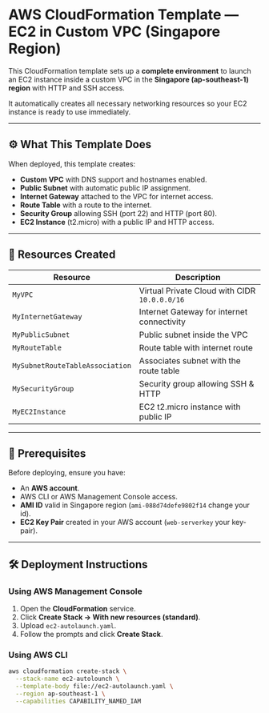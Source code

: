 # AWS CloudFormation Template — EC2 in Custom VPC (Singapore Region)

This CloudFormation template sets up a **complete environment** to launch an EC2 instance inside a custom VPC in the **Singapore (ap-southeast-1) region** with HTTP and SSH access.  

It automatically creates all necessary networking resources so your EC2 instance is ready to use immediately.

---

## ⚙️ What This Template Does

When deployed, this template creates:

- **Custom VPC** with DNS support and hostnames enabled.
- **Public Subnet** with automatic public IP assignment.
- **Internet Gateway** attached to the VPC for internet access.
- **Route Table** with a route to the internet.
- **Security Group** allowing SSH (port 22) and HTTP (port 80).
- **EC2 Instance** (t2.micro) with a public IP and HTTP access.

---

## 📌 Resources Created

| Resource                         | Description |
|----------------------------------|-------------|
| `MyVPC`                          | Virtual Private Cloud with CIDR `10.0.0.0/16` |
| `MyInternetGateway`              | Internet Gateway for internet connectivity |
| `MyPublicSubnet`                 | Public subnet inside the VPC |
| `MyRouteTable`                   | Route table with internet route |
| `MySubnetRouteTableAssociation`  | Associates subnet with the route table |
| `MySecurityGroup`                | Security group allowing SSH & HTTP |
| `MyEC2Instance`                  | EC2 t2.micro instance with public IP |

---

## 🚀 Prerequisites

Before deploying, ensure you have:

- An **AWS account**.
- AWS CLI or AWS Management Console access.
- **AMI ID** valid in Singapore region (`ami-088d74defe9802f14` change your id).
- **EC2 Key Pair** created in your AWS account (`web-serverkey` your key-pair).

---

## 🛠 Deployment Instructions

### Using AWS Management Console
1. Open the **CloudFormation** service.
2. Click **Create Stack → With new resources (standard)**.
3. Upload `ec2-autolaunch.yaml`.
4. Follow the prompts and click **Create Stack**.

### Using AWS CLI
```bash
aws cloudformation create-stack \
  --stack-name ec2-autolounch \
  --template-body file://ec2-autolaunch.yaml \
  --region ap-southeast-1 \
  --capabilities CAPABILITY_NAMED_IAM
